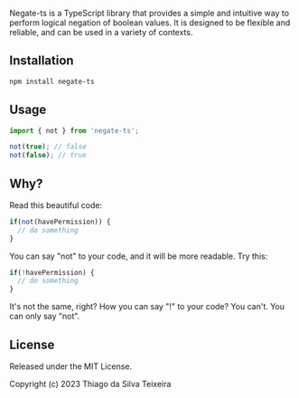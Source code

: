 
Negate-ts is a TypeScript library that provides a simple and intuitive way to perform logical negation of boolean values. It is designed to be flexible and reliable, and can be used in a variety of contexts.

## Installation
```bash
npm install negate-ts
```

## Usage
```typescript
import { not } from 'negate-ts';

not(true); // false
not(false); // true
```

## Why?
Read this beautiful code:
```typescript
if(not(havePermission)) {
  // do something
}
```
You can say "not" to your code, and it will be more readable.
Try this:
```typescript
if(!havePermission) {
  // do something
}
```
It's not the same, right?
How you can say "!" to your code? You can't. You can only say "not".

## License

Released under the MIT License.

Copyright (c) 2023 Thiago da Silva Teixeira
